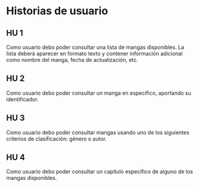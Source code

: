 # Historias de usuario

## HU 1

Como usuario debo poder consultar una lista de mangas disponibles. La lista deberá aparecer en formato texto y contener información adicional como nombre del manga, fecha de actualización, etc.

## HU 2

Como usuario debo poder consultar un manga en específico, aportando su identificador.

## HU 3

Como usuario debo poder consultar mangas usando uno de los siguientes criterios de clasificación: género o autor.

## HU 4

Como usuario debo poder consultar un capítulo específico de alguno de los mangas disponibles.